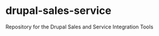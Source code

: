 drupal-sales-service
====================

Repository for the Drupal Sales and Service Integration Tools

